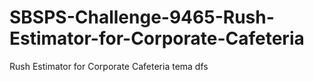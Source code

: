 # SBSPS-Challenge-9465-Rush-Estimator-for-Corporate-Cafeteria
Rush Estimator for Corporate Cafeteria
tema
dfs
